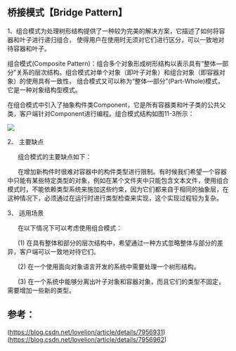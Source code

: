 ## 桥接模式【Bridge Pattern】

1、组合模式为处理树形结构提供了一种较为完美的解决方案，它描述了如何将容器和叶子进行递归组合，
使得用户在使用时无须对它们进行区分，可以一致地对待容器和叶子。

组合模式(Composite Pattern)：组合多个对象形成树形结构以表示具有“整体—部分”关系的层次结构。组合模式对单个对象（即叶子对象）和组合对象（即容器对象）的使用具有一致性，
组合模式又可以称为“整体—部分”(Part-Whole)模式，它是一种对象结构型模式。


在组合模式中引入了抽象构件类Component，它是所有容器类和叶子类的公共父类，客户端针对Component进行编程。组合模式结构如图11-3所示：
   
![](https://img-my.csdn.net/uploads/201209/07/1347029718_6268.jpg)  


2、 主要缺点

      组合模式的主要缺点如下：

      在增加新构件时很难对容器中的构件类型进行限制。有时候我们希望一个容器中只能有某些特定类型的对象，例如在某个文件夹中只能包含文本文件，使用组合模式时，不能依赖类型系统来施加这些约束，因为它们都来自于相同的抽象层，在这种情况下，必须通过在运行时进行类型检查来实现，这个实现过程较为复杂。

3、 适用场景

      在以下情况下可以考虑使用组合模式：

      (1) 在具有整体和部分的层次结构中，希望通过一种方式忽略整体与部分的差异，客户端可以一致地对待它们。

      (2) 在一个使用面向对象语言开发的系统中需要处理一个树形结构。

      (3) 在一个系统中能够分离出叶子对象和容器对象，而且它们的类型不固定，需要增加一些新的类型。

## 参考：
(https://blog.csdn.net/lovelion/article/details/7956931)
(https://blog.csdn.net/lovelion/article/details/7956962)
